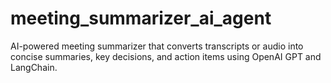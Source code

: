 # meeting_summarizer_ai_agent
AI-powered meeting summarizer that converts transcripts or audio into concise summaries, key decisions, and action items using OpenAI GPT and LangChain.
